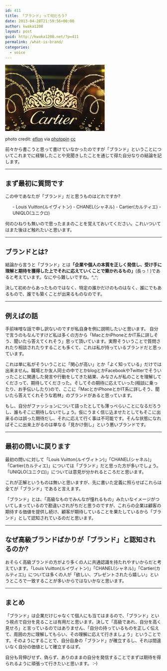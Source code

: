 ```yaml
---
id: 411
title: 「ブランド」って何だろう?
date: 2013-04-28T21:59:56+00:00
author: kwaka1208
layout: post
guid: http://kwaka1208.net/?p=411
permalink: /what-is-brand/
categories:
  - voice
---
```

![Cartier](/assets/images/2013/04/small__6501030849.jpg)

photo credit: [eflon](http://www.flickr.com/photos/eflon/6501030849/) via [photopin](http://photopin.com) [cc](http://creativecommons.org/licenses/by/2.0/)

前々から書こうと思って書けていなかったのですが「ブランド」ということについてこれまでに経験したことや見聞きしたことを通じて得た自分なりの結論を記します。

- - -
## まず最初に質問です
この中であなたが「ブランド」だと思うものはどれですか?
<ol>
- Louis Vuitton(ルイヴィトン)
- CHANEL(シャネル)
- Cartier(カルティエ)
- UNIQLO(ユニクロ)
</ol>
何のひねりも無いので思ったままのことを覚えておいてください。これいついてはまた後ほど触れたいと思います。

- - -
## ブランドとは?
結論から言うと「ブランド」とは<strong>「企業や個人の本質を正しく発信し、受け手に理解と期待を獲得した上でそれに応えていくことで築かれるもの」</strong>(長っ！)であると考えています。なにやら難しいですね。^_^;

決して初めからあったものではなく、特定の誰かだけのものはなく、誰にでもあるもので、誰でも築くことが出来るものなのです。
- - -
## 例えばの話
手前味噌な話で申し訳ないのですが私自身を例に説明したいと思います。
自分で言うのもなんですけど私は多くの方から「MacとかiPhoneとかIT系に詳しそう、聞いたら答えてくれそう」思って頂いています。実際そういうことで質問されたり相談されたりすることも多くて、これは私が持っているブランドだと思っています。

これは単に私がそういうことに「関心が高い」とか「よく知っている」だけでは出来ません。職場とか友人同士の中でとかblogとかFacebookやTwitterでそういったことに関連した発言や行動をしてきた結果、みなさんが私のことを理解してくださって、期待してくださった。そしてその期待に応えていった(相談に乗ったり、お手伝いしたり)ので、ここに「MacとかiPhoneとかIT系に詳しそう、聞いたら答えてくれそうな若林」のブランドがあると思っています。

もし、自分がファッションについて語ったとしても薄っぺらいことになるだろうし、誰もそこに期待しないでしょう。仮にうまく信じ込ませたとしてもそこに出来るのは誤った期待だし、それに応えて行く事は不可能です。そんな状態になればそこに出来上がるのは単なる「見かけ倒し」という悪いブランドです。
- - -
## 最初の問いに戻ります
最初の問いに対して「Louis Vuitton(ルイヴィトン)」「CHANEL(シャネル)」「Cartier(カルティエ)」については「ブランド」だと思った方が多いでしょう。「UNIQLO(ユニクロ)」については意見が分かれるところだと思います。

これが正解というものは無いと思いますが、先に書いた定義に照らせばこれらは全てが「ブランド」であると言えます。

「ブランド」とは、「高級なものでみんなが憧れるもの」みたいなイメージがついてしまっているので勘違いされがちだと思うのですが、これらの企業は顧客の期待する価値を提供し続け、顧客が期待していることを果たしているから「ブランド」として認知されているのだと思います。
- - -
## なぜ高級ブランドばかりが「ブランド」と認知されるのか?
おそらく高級ブランドの方がより多くの人に共通認識を持たれやすいからだと考えています。「Louis Vuitton(ルイヴィトン)」「CHANEL(シャネル)」「Cartier(カルティエ)」については多くの人が「欲しい、プレゼントされたら嬉しい」というところで一致することが多いからではないかなと思います。
- - -
## まとめ
「ブランド」は企業だけじゃなくて個人にも当てはまるので、「ブランド」という視点で自分を見ることは有用だと思います。決して「高級であれ、自分を高く見せろ」と言っているのではありません、「自分の持っているものを正しく伝えて、周囲の方に理解してもらい、その理解に応えて行きましょう」ということです。そのようにすることで、自分自身の「ブランド」が確立するし、それは間違いなく自分の価値として確立するはず。

自分も背伸びせず、偽らず、ありのままの自分を発信することでまずは期待を得られるように頑張って行きたいと思います。 :-)